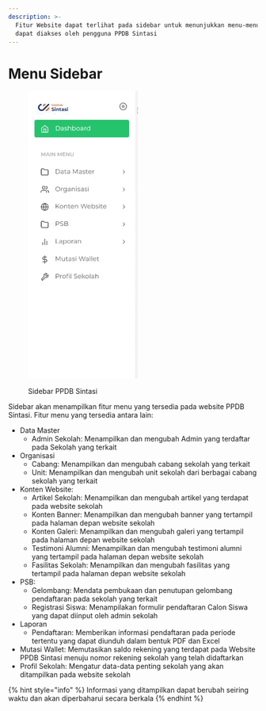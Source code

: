 ```yaml
---
description: >-
  Fitur Website dapat terlihat pada sidebar untuk menunjukkan menu-menu yang
  dapat diakses oleh pengguna PPDB Sintasi
---
```


# Menu Sidebar



<figure><img src="../.gitbook/assets/2024-08-29 08-18-51 (online-video-cutter.com).gif" alt=""><figcaption><p>Sidebar PPDB Sintasi</p></figcaption></figure>

Sidebar akan menampilkan fitur menu yang tersedia pada website PPDB Sintasi. Fitur menu yang tersedia antara lain:

* Data Master
  * Admin Sekolah: Menampilkan dan mengubah Admin yang terdaftar pada Sekolah yang terkait
* Organisasi
  * Cabang: Menampilkan dan mengubah cabang sekolah yang terkait
  * Unit: Menampilkan dan mengubah unit sekolah dari berbagai cabang sekolah yang terkait
* Konten Website:
  * Artikel Sekolah: Menampilkan dan mengubah artikel yang terdapat pada website sekolah
  * Konten Banner: Menampilkan dan mengubah banner yang tertampil pada halaman depan website sekolah
  * Konten Galeri: Menampilkan dan mengubah galeri yang tertampil pada halaman depan website sekolah
  * Testimoni Alumni: Menampilkan dan mengubah testimoni alumni yang tertampil pada halaman depan website sekolah
  * Fasilitas Sekolah: Menampilkan dan mengubah fasilitas yang tertampil pada halaman depan website sekolah
* PSB:
  * Gelombang:  Mendata pembukaan dan penutupan gelombang pendaftaran pada sekolah yang terkait
  * Registrasi Siswa: Menampilakan formulir pendaftaran Calon Siswa yang dapat diinput oleh admin sekolah
* Laporan
  * Pendaftaran: Memberikan informasi pendaftaran pada periode tertentu yang dapat diunduh dalam bentuk PDF dan Excel
* Mutasi Wallet: Memutasikan saldo rekening yang terdapat pada Website PPDB Sintasi menuju nomor rekening sekolah yang telah didaftarkan
* Profil Sekolah: Mengatur data-data penting sekolah yang akan ditampilkan pada website sekolah



{% hint style="info" %}
Informasi yang ditampilkan dapat berubah seiring waktu dan akan diperbaharui secara berkala
{% endhint %}
